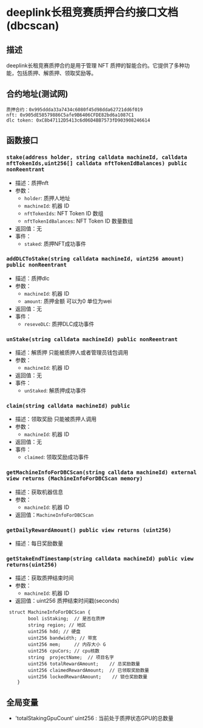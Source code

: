 deeplink长租竞赛质押合约接口文档(dbcscan)
================

## 描述
deeplink长租竞赛质押合约是用于管理 NFT 质押的智能合约。它提供了多种功能，包括质押、解质押、领取奖励等。

## 合约地址(测试网)
    质押合约：0x995ddda33a7434c6080f45d98dda62721dd6f019
    nft: 0x905dE58579886C5afe9B6406CFDE82bd6a1087C1
    dlc token: 0xC8b47112D5413c6d06D4BB7573fD903908246614

## 函数接口
### `stake(address holder, string calldata machineId, calldata nftTokenIds,uint256[] calldata nftTokenIdBalances) public nonReentrant`
- 描述：质押nft
- 参数：
    - `holder`: 质押人地址 
    - `machineId`: 机器 ID
    - `nftTokenIds`: NFT Token ID 数组
    - `nftTokenIdBalances`: NFT Token ID 数量数组
- 返回值：无
- 事件：
    - `staked`: 质押NFT成功事件

### `addDLCToStake(string calldata machineId, uint256 amount) public nonReentrant`
- 描述：质押dlc
- 参数：
    - `machineId`: 机器 ID
    - `amount`: 质押金额 可以为0 单位为wei
- 返回值：无
- 事件：
    - `reseveDLC`: 质押DLC成功事件

### `unStake(string calldata machineId) public nonReentrant`
- 描述：解质押 只能被质押人或者管理员钱包调用
- 参数：
    - `machineId`: 机器 ID
- 返回值：无
- 事件：
    - `unStaked`: 解质押成功事件

### `claim(string calldata machineId) public`
- 描述：领取奖励 只能被质押人调用
- 参数：
    - `machineId`: 机器 ID
- 返回值：无
- 事件：
    - `claimed`: 领取奖励成功事件

### `getMachineInfoForDBCScan(string calldata machineId) external view returns (MachineInfoForDBCScan memory)`
- 描述：获取机器信息
- 参数：
    - `machineId`: 机器 ID
- 返回值：`MachineInfoForDBCScan`


### `getDailyRewardAmount() public view returns (uint256)`
- 描述：每日奖励数量

### `getStakeEndTimestamp(string calldata machineId) public view returns(uint256)`
- 描述：获取质押结束时间
- 参数：
    - `machineId`: 机器 ID
- 返回值：uint256 质押结束时间戳(seconds)

```solidity
 struct MachineInfoForDBCScan {
        bool isStaking;  // 是否在质押
        string region; // 地区
        uint256 hdd; // 硬盘
        uint256 bandwidth; // 带宽
        uint256 mem;     // 内存大小 G
        uint256 cpuCors; // cpu核数
        string  projectName;  // 项目名字
        uint256 totalRewardAmount;    // 总奖励数量
        uint256 claimedRewardAmount;  // 已领取奖励数量
        uint256 lockedRewardAmount;    // 锁仓奖励数量
    }
```



## 全局变量
- 'totalStakingGpuCount' uint256 : 当前处于质押状态GPU的总数量
